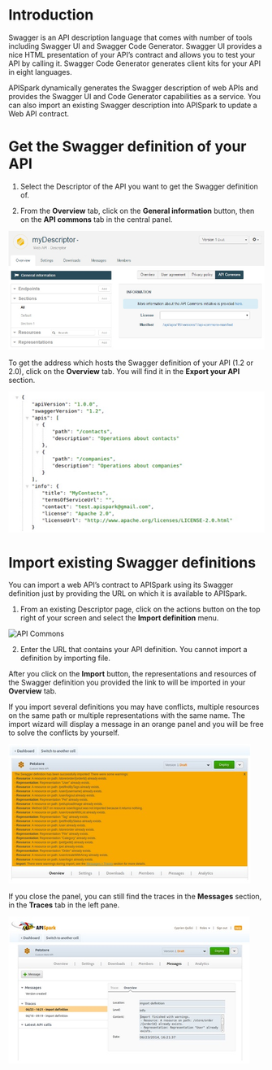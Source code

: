 # Introduction

Swagger is an API description language that comes with number of tools including Swagger UI and Swagger Code Generator. Swagger UI provides a nice HTML presentation of your API’s contract and allows you to test your API by calling it. Swagger Code Generator generates client kits for your API in eight languages.

APISpark dynamically generates the Swagger description of web APIs and provides the Swagger UI and Code Generator capabilities as a service. You can also import an existing Swagger description into APISpark to update a Web API contract.

# Get the Swagger definition of your API

1. Select the Descriptor of the API you want to get the Swagger definition of.

2. From the **Overview** tab, click on the **General information** button, then on the **API commons** tab in the central panel.

  ![API Commons](images/swagger-apicommons.jpg "API Commons")

  To get the address which hosts the Swagger definition of your API (1.2 or 2.0), click on the **Overview** tab. You will find it in the **Export your API** section.

  ![API Commons](images/07.jpg "API Commons")

# Import existing Swagger definitions

You can import a web API’s contract to APISpark using its Swagger definition just by providing the URL on which it is available to APISpark.

1. From an existing Descriptor page, click on the actions button on the top right of your screen and select the **Import definition** menu.

  ![API Commons](images/swagger-import-definition.jpg "API Commons")

2. Enter the URL that contains your API definition. You cannot import a definition by importing file.

After you click on the **Import** button, the representations and resources of the Swagger definition you provided the link to will be imported in your **Overview** tab.

If you import several definitions you may have conflicts, multiple resources on the same path or multiple representations with the same name. The import wizard will display a message in an orange panel and you will be free to solve the conflicts by yourself.

![API Commons](images/12.jpg "API Commons")

If you close the panel, you can still find the traces in the **Messages** section, in the **Traces** tab in the left pane.

![API Commons](images/13.jpg "API Commons")
